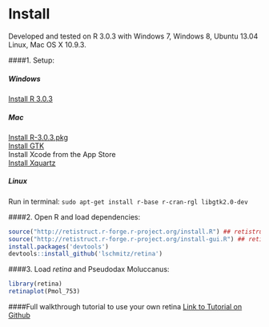 Install
=====

Developed and tested on R 3.0.3 with Windows 7, Windows 8, Ubuntu 13.04 Linux, Mac OS X 10.9.3.

####1. Setup:
##### Windows
[Install R 3.0.3](http://cran.r-project.org/bin/windows/base/old/3.0.3/ "Windows")
##### Mac
[Install R-3.0.3.pkg](http://cran.r-project.org/bin/macosx/old/ "Mac OS X")  
[Install GTK](http://r.research.att.com/libs/GTK_2.24.17-X11.pkg "Mac OS X")  
Install Xcode from the App Store  
[Install Xquartz](http://xquartz.macosforge.org/)
##### Linux
Run in terminal: `sudo apt-get install r-base r-cran-rgl libgtk2.0-dev`

####2. Open R and load dependencies:
```R
source("http://retistruct.r-forge.r-project.org/install.R") ## retistruct
source("http://retistruct.r-forge.r-project.org/install-gui.R") ## retistruct interface (accept the 'install gtk' prompt)
install.packages('devtools') 
devtools::install_github('lschmitz/retina')
```
####3. Load _retina_ and  Pseudodax Moluccanus:
```R
library(retina)
retinaplot(Pmol_753)
```
####Full walkthrough tutorial to use your own retina
[Link to Tutorial on Github](tutorial.md "Tutorial.md")
